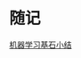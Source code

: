 随记
========
[机器学习基石小结](https://github.com/heen002/heen002.github.io/blob/master/MachineLearningFoundationsSummary.md)
